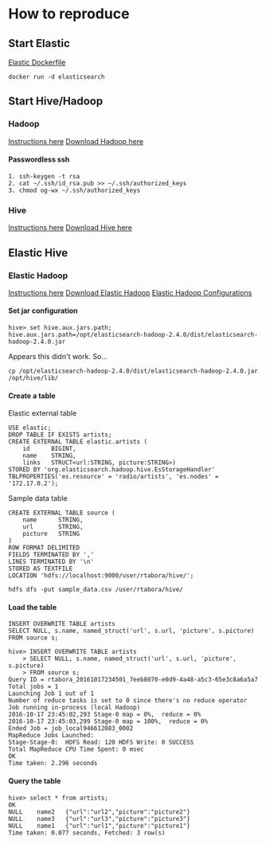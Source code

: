 # How to reproduce

## Start Elastic

[Elastic Dockerfile](http://github.com/docker-library/elasticsearch/blob/master/2.4/Dockerfile)

```
docker run -d elasticsearch
```

## Start Hive/Hadoop

### Hadoop

[Instructions here](https://hadoop.apache.org/docs/current2/hadoop-project-dist/hadoop-common/SingleCluster.html)
[Download Hadoop here](http://apache.xl-mirror.nl/hadoop/common/stable/hadoop-2.7.3.tar.gz)

#### Passwordless ssh
```
1. ssh-keygen -t rsa
2. cat ~/.ssh/id_rsa.pub >> ~/.ssh/authorized_keys
3. chmod og-wx ~/.ssh/authorized_keys
```
### Hive

[Instructions here](https://cwiki.apache.org/confluence/display/Hive/AdminManual+Installation#AdminManualInstallation-InstallingfromaTarball)
[Download Hive here](http://ftp.tudelft.nl/apache/hive/stable/apache-hive-1.2.1-bin.tar.gz)

## Elastic Hive

### Elastic Hadoop
[Instructions here](https://www.elastic.co/guide/en/elasticsearch/hadoop/current/index.html)
[Download Elastic Hadoop](http://download.elastic.co/hadoop/elasticsearch-hadoop-2.4.0.zip)
[Elastic Hadoop Configurations](https://www.elastic.co/guide/en/elasticsearch/hadoop/current/configuration.html)

#### Set jar configuration
```
hive> set hive.aux.jars.path;
hive.aux.jars.path=/opt/elasticsearch-hadoop-2.4.0/dist/elasticsearch-hadoop-2.4.0.jar
```

Appears this didn't work. So...

```
cp /opt/elasticsearch-hadoop-2.4.0/dist/elasticsearch-hadoop-2.4.0.jar /opt/hive/lib/
```

#### Create a table

Elastic external table
```
USE elastic;
DROP TABLE IF EXISTS artists;
CREATE EXTERNAL TABLE elastic.artists (
    id      BIGINT,
    name    STRING,
    links   STRUCT<url:STRING, picture:STRING>)
STORED BY 'org.elasticsearch.hadoop.hive.EsStorageHandler'
TBLPROPERTIES('es.resource' = 'radio/artists', 'es.nodes' = '172.17.0.2');
```

Sample data table
```
CREATE EXTERNAL TABLE source (
    name      STRING,
    url       STRING,
    picture   STRING
)
ROW FORMAT DELIMITED   
FIELDS TERMINATED BY ','
LINES TERMINATED BY '\n'
STORED AS TEXTFILE
LOCATION 'hdfs://localhost:9000/user/rtabora/hive/';
```

```
hdfs dfs -put sample_data.csv /user/rtabora/hive/
```

#### Load the table
```
INSERT OVERWRITE TABLE artists
SELECT NULL, s.name, named_struct('url', s.url, 'picture', s.picture)
FROM source s;
```

```
hive> INSERT OVERWRITE TABLE artists
    > SELECT NULL, s.name, named_struct('url', s.url, 'picture', s.picture)
    > FROM source s;
Query ID = rtabora_20161017234501_7eeb8070-e0d9-4a48-a5c3-65e3c8a6a5a7
Total jobs = 1
Launching Job 1 out of 1
Number of reduce tasks is set to 0 since there's no reduce operator
Job running in-process (local Hadoop)
2016-10-17 23:45:02,293 Stage-0 map = 0%,  reduce = 0%
2016-10-17 23:45:03,299 Stage-0 map = 100%,  reduce = 0%
Ended Job = job_local946612083_0002
MapReduce Jobs Launched:
Stage-Stage-0:  HDFS Read: 120 HDFS Write: 0 SUCCESS
Total MapReduce CPU Time Spent: 0 msec
OK
Time taken: 2.296 seconds
```

#### Query the table

```
hive> select * from artists;
OK
NULL    name2   {"url":"url2","picture":"picture2"}
NULL    name3   {"url":"url3","picture":"picture3"}
NULL    name1   {"url":"url1","picture":"picture1"}
Time taken: 0.077 seconds, Fetched: 3 row(s)
```
